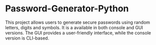# Password-Generator-Python
This project allows users to generate secure passwords using random letters, digits and symbols. It is a available in both console and GUI  versions. The GUI provides a user-friendly interface, while the console version is CLI-based.
